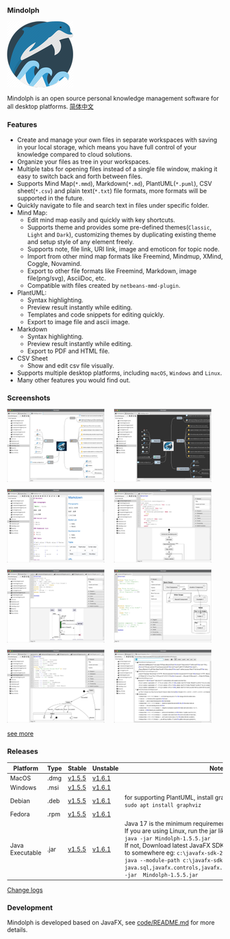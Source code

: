 ### Mindolph

![](./DemoWorkspace/app_30.png)

Mindolph is an open source personal knowledge management software for all desktop platforms. [简体中文](./docs/README_zh_CN.md)


### Features
* Create and manage your own files in separate workspaces with saving in your local storage, which means you have full control of your knowledge compared to cloud solutions.
* Organize your files as tree in your workspaces.
* Multiple tabs for opening files instead of a single file window, making it easy to switch back and forth between files.
* Supports Mind Map(`*.mmd`), Markdown(`*.md`), PlantUML(`*.puml`), CSV sheet(`*.csv`) and plain text(`*.txt`) file formats, more formats will be supported in the future.
* Quickly navigate to file and search text in files under specific folder.
* Mind Map:
	* Edit mind map easily and quickly with key shortcuts.
	* Supports theme and provides some pre-defined themes(`Classic`, `Light` and `Dark`), customizing themes by duplicating existing theme and setup style of any element freely.
	* Supports note, file link, URI link, image and emoticon for topic node. 
	* Import from other mind map formats like Freemind, Mindmup, XMind, Coggle, Novamind.
	* Export to other file formats like Freemind, Markdown, image file(png/svg), AsciiDoc, etc.
	* Compatible with files created by `netbeans-mmd-plugin`.
* PlantUML:
	* Syntax highlighting.
	* Preview result instantly while editing.
	* Templates and code snippets for editing quickly.
	* Export to image file and ascii image.
* Markdown
	* Syntax highlighting.
	* Preview result instantly while editing.
	* Export to PDF and HTML file.
* CSV Sheet
	* Show and edit csv file visually.
* Supports multiple desktop platforms, including `macOS`, `Windows` and `Linux`.
* Many other features you would find out.


### Screenshots
<p float="left">
	<img src="docs/screenshots/mindmap_light.jpg" width="45%"/>
	&nbsp;&nbsp;&nbsp;&nbsp;
	<img src="docs/screenshots/mindmap_dark.jpg" width="45%"/>
</p>
<p float="left">
	<img src="docs/screenshots/markdown1.jpg" width="45%"/>
	&nbsp;&nbsp;&nbsp;&nbsp;
	<img src="docs/screenshots/puml_activity.jpg" width="45%"/>
</p>
<p float="left">
	<img src="docs/screenshots/puml_sequence.jpg" width="45%"/>
	&nbsp;&nbsp;&nbsp;&nbsp;
	<img src="docs/screenshots/puml_component2.jpg" width="45%"/>
</p>
<p float="left">
	<img src="docs/screenshots/puml_state.jpg" width="45%"/>
	&nbsp;&nbsp;&nbsp;&nbsp;
	<img src="docs/screenshots/find_in_files.jpg" width="45%"/>
</p>

[see more](docs/screenshots.md)


### Releases

|Platform|Type|Stable|Unstable|Note|
|----|----|----|----|----|
|MacOS|.dmg|[v1.5.5](https://github.com/mindolph/Mindolph/releases/download/v1.5.5/Mindolph-1.5.5.dmg) |[v1.6.1](https://github.com/mindolph/Mindolph/releases/download/v1.6.1/Mindolph-1.6.1.dmg) | |
|Windows|.msi|[v1.5.5](https://github.com/mindolph/Mindolph/releases/download/v1.5.5/Mindolph-1.5.5.dmg) |[v1.6.1](https://github.com/mindolph/Mindolph/releases/download/v1.6.1/Mindolph-1.6.1.msi) | |
|Debian|.deb|[v1.5.5](https://github.com/mindolph/Mindolph/releases/download/v1.5.5/Mindolph-1.5.5.deb)|[v1.6.1](https://github.com/mindolph/Mindolph/releases/download/v1.6.1/Mindolph-1.6.1.deb)|	for supporting PlantUML, install graphviz first:</br>  `sudo apt install graphviz`|
|Fedora|.rpm|[v1.5.5](https://github.com/mindolph/Mindolph/releases/download/v1.5.5/Mindolph-1.5.5.rpm)|[v1.6.1](https://github.com/mindolph/Mindolph/releases/download/v1.6.1/Mindolph-1.6.1.rpm)| |
|Java Executable|.jar|[v1.5.5](https://github.com/mindolph/Mindolph/releases/download/v1.5.5/Mindolph-1.5.5.jar)|[v1.6.1](https://github.com/mindolph/Mindolph/releases/download/v1.6.1/Mindolph-1.6.1.jar)| Java 17 is the minimum requirement to run this application. 	</br> If you are using Linux, run the jar like this:  </br> `java -jar Mindolph-1.5.5.jar`  </br> If not, Download latest JavaFX SDK for your platform and extract to somewhere eg: `c:\javafx-sdk-20`, run the jar file like this:   </br> `java --module-path c:\javafx-sdk-20\lib --add-modules  java.sql,javafx.controls,javafx.fxml,javafx.swing,javafx.web -jar  Mindolph-1.5.5.jar` |


[Change logs](docs/change_logs.md)


### Development

Mindolph is developed based on JavaFX, 
see [code/README.md](code/README.md) for more details.
